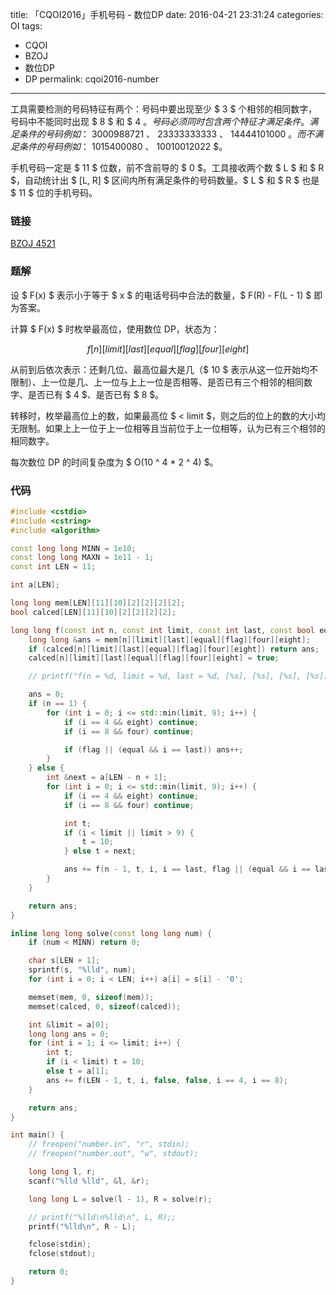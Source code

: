 title: 「CQOI2016」手机号码 - 数位DP
date: 2016-04-21 23:31:24
categories: OI
tags:
  - CQOI
  - BZOJ
  - 数位DP
  - DP
permalink: cqoi2016-number
---

工具需要检测的号码特征有两个：号码中要出现至少 $ 3 $ 个相邻的相同数字，号码中不能同时出现 $ 8 $ 和 $ 4 $。号码必须同时包含两个特征才满足条件。满足条件的号码例如：$ 3000988721 $、$ 23333333333 $、$ 14444101000 $。而不满足条件的号码例如：$ 1015400080 $、$ 10010012022 $。

手机号码一定是 $ 11 $ 位数，前不含前导的 $ 0 $。工具接收两个数 $ L $ 和 $ R $，自动统计出 $ [L, R] $ 区间内所有满足条件的号码数量。$ L $ 和 $ R $ 也是 $ 11 $ 位的手机号码。

<!-- more -->

### 链接
[BZOJ 4521](http://www.lydsy.com/JudgeOnline/problem.php?id=4521)

### 题解
设 $ F(x) $ 表示小于等于 $ x $ 的电话号码中合法的数量，$ F(R) - F(L - 1) $ 即为答案。

计算 $ F(x) $ 时枚举最高位，使用数位 DP，状态为：

$$ f[n][limit][last][equal][flag][four][eight] $$

从前到后依次表示：还剩几位、最高位最大是几（$ 10 $ 表示从这一位开始均不限制）、上一位是几、上一位与上上一位是否相等、是否已有三个相邻的相同数字、是否已有 $ 4 $、是否已有 $ 8 $。

转移时，枚举最高位上的数，如果最高位 $ < limit $，则之后的位上的数的大小均无限制。如果上上一位于上一位相等且当前位于上一位相等，认为已有三个相邻的相同数字。

每次数位 DP 的时间复杂度为 $ O(10 ^ 4 * 2 ^ 4) $。

### 代码
```c++
#include <cstdio>
#include <cstring>
#include <algorithm>

const long long MINN = 1e10;
const long long MAXN = 1e11 - 1;
const int LEN = 11;

int a[LEN];

long long mem[LEN][11][10][2][2][2][2];
bool calced[LEN][11][10][2][2][2][2];

long long f(const int n, const int limit, const int last, const bool equal, const bool flag, const bool four, const bool eight) {
	long long &ans = mem[n][limit][last][equal][flag][four][eight];
	if (calced[n][limit][last][equal][flag][four][eight]) return ans;
	calced[n][limit][last][equal][flag][four][eight] = true;

	// printf("f(n = %d, limit = %d, last = %d, [%s], [%s], [%s], [%s])\n", n, limit, last, equal ? "equal" : "", flag ? "flag" : "", four ? "four" : "", eight ? "eight" : "");

	ans = 0;
	if (n == 1) {
		for (int i = 0; i <= std::min(limit, 9); i++) {
			if (i == 4 && eight) continue;
			if (i == 8 && four) continue;

			if (flag || (equal && i == last)) ans++;
		}
	} else {
		int &next = a[LEN - n + 1];
		for (int i = 0; i <= std::min(limit, 9); i++) {
			if (i == 4 && eight) continue;
			if (i == 8 && four) continue;

			int t;
			if (i < limit || limit > 9) {
				t = 10;
			} else t = next;

			ans += f(n - 1, t, i, i == last, flag || (equal && i == last), four || (i == 4), eight || (i == 8));
		}
	}

	return ans;
}

inline long long solve(const long long num) {
	if (num < MINN) return 0;

	char s[LEN + 1];
	sprintf(s, "%lld", num);
	for (int i = 0; i < LEN; i++) a[i] = s[i] - '0';

	memset(mem, 0, sizeof(mem));
	memset(calced, 0, sizeof(calced));

	int &limit = a[0];
	long long ans = 0;
	for (int i = 1; i <= limit; i++) {
		int t;
		if (i < limit) t = 10;
		else t = a[1];
		ans += f(LEN - 1, t, i, false, false, i == 4, i == 8);
	}

	return ans;
}

int main() {
	// freopen("number.in", "r", stdin);
	// freopen("number.out", "w", stdout);

	long long l, r;
	scanf("%lld %lld", &l, &r);

	long long L = solve(l - 1), R = solve(r);

	// printf("%lld\n%lld\n", L, R);;
	printf("%lld\n", R - L);

	fclose(stdin);
	fclose(stdout);

	return 0;
}
```
